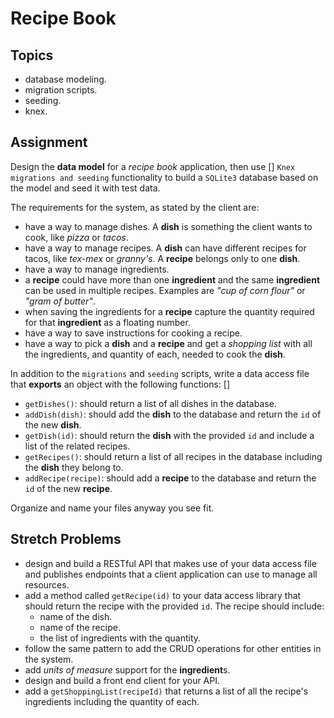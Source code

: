 # Recipe Book

## Topics

- database modeling.
- migration scripts.
- seeding.
- knex.

## Assignment

Design the **data model** for a _recipe book_ application, then use [] `Knex migrations and seeding` functionality to build a `SQLite3` database based on the model and seed it with test data.

The requirements for the system, as stated by the client are:

- have a way to manage dishes. A **dish** is something the client wants to cook, like _pizza_ or _tacos_.
- have a way to manage recipes. A **dish** can have different recipes for tacos, like _tex-mex_ or _granny's_. A **recipe** belongs only to one **dish**.
- have a way to manage ingredients.
- a **recipe** could have more than one **ingredient** and the same **ingredient** can be used in multiple recipes. Examples are _"cup of corn flour"_ or _"gram of butter"_.
- when saving the ingredients for a **recipe** capture the quantity required for that **ingredient** as a floating number.
- have a way to save instructions for cooking a recipe.
- have a way to pick a **dish** and a **recipe** and get a _shopping list_ with all the ingredients, and quantity of each, needed to cook the **dish**.

In addition to the `migrations` and `seeding` scripts, write a data access file that **exports** an object with the following functions:
[]
- `getDishes()`: should return a list of all dishes in the database.
- `addDish(dish)`: should add the **dish** to the database and return the `id` of the new **dish**.
- `getDish(id)`: should return the **dish** with the provided `id` and include a list of the related recipes.
- `getRecipes()`: should return a list of all recipes in the database including the **dish** they belong to.
- `addRecipe(recipe)`: should add a **recipe** to the database and return the `id` of the new **recipe**.

Organize and name your files anyway you see fit.

## Stretch Problems

- design and build a RESTful API that makes use of your data access file and publishes endpoints that a client application can use to manage all resources.
- add a method called `getRecipe(id)` to your data access library that should return the recipe with the provided `id`. The recipe should include:
  - name of the dish.
  - name of the recipe.
  - the list of ingredients with the quantity.
- follow the same pattern to add the CRUD operations for other entities in the system.
- add _units of measure_ support for the **ingredient**s.
- design and build a front end client for your API.
- add a `getShoppingList(recipeId)` that returns a list of all the recipe's ingredients including the quantity of each.
